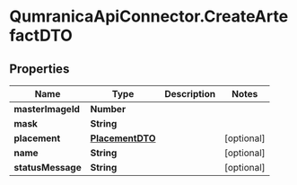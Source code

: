 # QumranicaApiConnector.CreateArtefactDTO

## Properties

Name | Type | Description | Notes
------------ | ------------- | ------------- | -------------
**masterImageId** | **Number** |  | 
**mask** | **String** |  | 
**placement** | [**PlacementDTO**](PlacementDTO.md) |  | [optional] 
**name** | **String** |  | [optional] 
**statusMessage** | **String** |  | [optional] 


